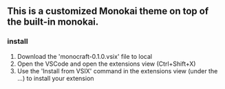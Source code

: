 ## This is a customized Monokai theme on top of the built-in monokai.

### install
1. Download the 'monocraft-0.1.0.vsix' file to local
1. Open the VSCode and open the extensions view (Ctrl+Shift+X)
1. Use the 'Install from VSIX' command in the extensions view (under the ...) to install your extension
